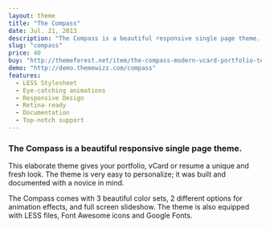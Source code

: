 ```yaml
---
layout: theme
title: "The Compass"
date: Jul. 21, 2013
description: "The Compass is a beautiful responsive single page theme. This elaborate theme gives your portfolio, vCard or resume a unique and fresh look."
slug: "compass"
price: 40
buy: "http://themeforest.net/item/the-compass-modern-vcard-portfolio-template/5221158?rel=sonnyt"
demo: "http://demo.themewizz.com/compass"
features:
  - LESS Stylesheet
  - Eye-catching animations
  - Responsive Design
  - Retina-ready
  - Documentation
  - Top-notch support
---
```


<h3 class="lead">The Compass is a beautiful responsive single page theme.</h3>

This elaborate theme gives your portfolio, vCard or resume a unique and fresh look. The theme is very easy to personalize; it was built and documented with a novice in mind.

The Compass comes with 3 beautiful color sets, 2 different options for animation effects, and full screen slideshow. The theme is also equipped with LESS files, Font Awesome icons and Google Fonts.
